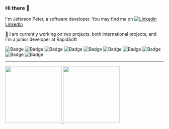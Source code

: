 ### Hi there 👋
  I'm Jeferson Peter, a software developer. You may find me on [![Linkedin](https://i.stack.imgur.com/gVE0j.png) LinkedIn](https://www.linkedin.com/in/jeferson-peter-121635196)

🔭 I am currently working on two projects, both international projects, and I'm a junior developer at RapidSoft



![Badge](https://img.shields.io/static/v1?label=Frameworks&message=React&color=blue&?style=plastic&logo=REACT)
![Badge](https://img.shields.io/static/v1?label=Frameworks&message=Django&color=lightGreen&?style=plastic&logo=DJANGO)
![Badge](https://img.shields.io/static/v1?label=Frameworks&message=Flask&color=white&?style=plastic&logo=FLASK)
![Badge](https://img.shields.io/static/v1?label=Frameworks&message=React-Native&color=blue&?style=plastic&logo=REACTNATIVE)
![Badge](https://img.shields.io/static/v1?label=OS&message=Windows&color=grey&?style=plastic&logo=WINDOWS)
![Badge](https://img.shields.io/static/v1?label=OS&message=Django&color=grey&?style=plastic&logo=LINUX)
![Badge](https://img.shields.io/static/v1?label=MainEditors&message=VS-code&color=lightGreen&?style=plastic&logo=VScode)
![Badge](https://img.shields.io/static/v1?label=MainEditors&message=PyCharm-IDEA&color=darkGreen&?style=plastic&logo=PYCHARM)
![Badge](https://img.shields.io/static/v1?label=MainEditors&message=Intellij-IDEA&color=lightpink&?style=plastic&logo=INTELLIJ)
![Badge](https://img.shields.io/static/v1?label=MainEditors&message=Eclipse&color=orange&?style=plastic&logo=ECLIPSE)


---


<div>
  <a href="https://github.com/Jeferson-Peter">
  <img height="180em" src="https://github-readme-stats-eight-theta.vercel.app/api?username=Jeferson-Peter&show_icons=true&theme=dracula&include_all_commits=true&count_private=true"/>
  <img height="180em" src="https://github-readme-stats-eight-theta.vercel.app/api/top-langs/?username=Jeferson-Peter&layout=compact&langs_count=8&theme=dracula"/>
<div>


<!--
**Jeferson-Peter/Jeferson-Peter** is a ✨ _special_ ✨ repository because its `README.md` (this file) appears on your GitHub profile.

Here are some ideas to get you started:

- 🔭 I’m currently working on ...
- 🌱 I’m currently learning ...
- 👯 I’m looking to collaborate on ...
- 🤔 I’m looking for help with ...
- 💬 Ask me about ...
- 📫 How to reach me: ...
- 😄 Pronouns: ...
- ⚡ Fun fact: ...
-->
